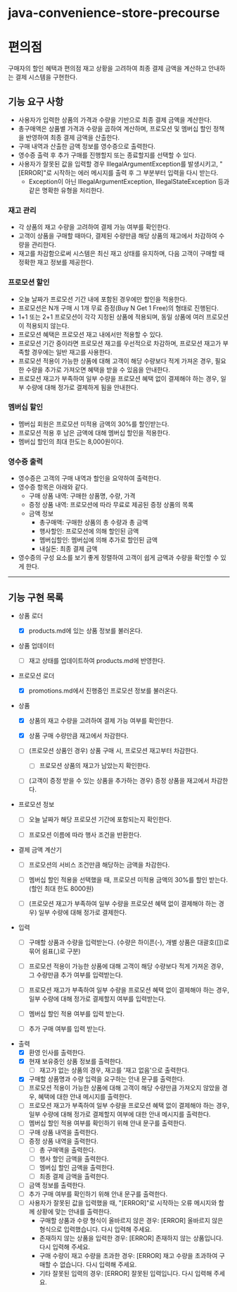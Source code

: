# java-convenience-store-precourse

# 편의점

구매자의 할인 혜택과 편의점 재고 상황을 고려하여 최종 결제 금액을 계산하고 안내하는 결제 시스템을 구현한다.

## 기능 요구 사항

- 사용자가 입력한 상품의 가격과 수량을 기반으로 최종 결제 금액을 계산한다.
- 총구매액은 상품별 가격과 수량을 곱하여 계산하며, 프로모션 및 멤버십 할인 정책을 반영하여 최종 결제 금액을 산출한다.
- 구매 내역과 산출한 금액 정보를 영수증으로 출력한다.
- 영수증 출력 후 추가 구매를 진행할지 또는 종료할지를 선택할 수 있다.
- 사용자가 잘못된 값을 입력할 경우 IllegalArgumentException를 발생시키고, "[ERROR]"로 시작하는 에러 메시지를 출력 후 그 부분부터 입력을 다시 받는다.
    - Exception이 아닌 IllegalArgumentException, IllegalStateException 등과 같은 명확한 유형을 처리한다.

### 재고 관리

- 각 상품의 재고 수량을 고려하여 결제 가능 여부를 확인한다.
- 고객이 상품을 구매할 때마다, 결제된 수량만큼 해당 상품의 재고에서 차감하여 수량을 관리한다.
- 재고를 차감함으로써 시스템은 최신 재고 상태를 유지하며, 다음 고객이 구매할 때 정확한 재고 정보를 제공한다.

### 프로모션 할인

- 오늘 날짜가 프로모션 기간 내에 포함된 경우에만 할인을 적용한다.
- 프로모션은 N개 구매 시 1개 무료 증정(Buy N Get 1 Free)의 형태로 진행된다.
- 1+1 또는 2+1 프로모션이 각각 지정된 상품에 적용되며, 동일 상품에 여러 프로모션이 적용되지 않는다.
- 프로모션 혜택은 프로모션 재고 내에서만 적용할 수 있다.
- 프로모션 기간 중이라면 프로모션 재고를 우선적으로 차감하며, 프로모션 재고가 부족할 경우에는 일반 재고를 사용한다.
- 프로모션 적용이 가능한 상품에 대해 고객이 해당 수량보다 적게 가져온 경우, 필요한 수량을 추가로 가져오면 혜택을 받을 수 있음을 안내한다.
- 프로모션 재고가 부족하여 일부 수량을 프로모션 혜택 없이 결제해야 하는 경우, 일부 수량에 대해 정가로 결제하게 됨을 안내한다.

### 멤버십 할인

- 멤버십 회원은 프로모션 미적용 금액의 30%를 할인받는다.
- 프로모션 적용 후 남은 금액에 대해 멤버십 할인을 적용한다.
- 멤버십 할인의 최대 한도는 8,000원이다.

### 영수증 출력

- 영수증은 고객의 구매 내역과 할인을 요약하여 출력한다.
- 영수증 항목은 아래와 같다.
    - 구매 상품 내역: 구매한 상품명, 수량, 가격
    - 증정 상품 내역: 프로모션에 따라 무료로 제공된 증정 상품의 목록
    - 금액 정보
        - 총구매액: 구매한 상품의 총 수량과 총 금액
        - 행사할인: 프로모션에 의해 할인된 금액
        - 멤버십할인: 멤버십에 의해 추가로 할인된 금액
        - 내실돈: 최종 결제 금액
- 영수증의 구성 요소를 보기 좋게 정렬하여 고객이 쉽게 금액과 수량을 확인할 수 있게 한다.

---

## 기능 구현 목록

- 상품 로더
    - [x] products.md에 있는 상품 정보를 불러온다.


- 상품 업데이터
    - [ ] 재고 상태를 업데이트하여 products.md에 반영한다.


- 프로모션 로더
    - [x] promotions.md에서 진행중인 프로모션 정보를 불러온다.


- 상품
    - [x] 상품의 재고 수량을 고려하여 결제 가능 여부를 확인한다.
    - [x] 상품 구매 수량만큼 재고에서 차감한다.
    - [ ] (프로모션 상품인 경우) 상품 구매 시, 프로모션 재고부터 차감한다.
        - [ ] 프로모션 상품의 재고가 남았는지 확인한다.
    - [ ] (고객이 증정 받을 수 있는 상품을 추가하는 경우) 증정 상품을 재고에서 차감한다.


- 프로모션 정보
    - [ ] 오늘 날짜가 해당 프로모션 기간에 포함되는지 확인한다.
    - [ ] 프로모션 이름에 따라 행사 조건을 반환한다.


- 결제 금액 계산기
    - [ ] 프로모션의 서비스 조건만큼 해당하는 금액을 차감한다.
    - [ ] 멤버십 할인 적용을 선택했을 때, 프로모션 미적용 금액의 30%를 할인 받는다. (할인 최대 한도 8000원)
    - [ ] (프로모션 재고가 부족하여 일부 수량을 프로모션 혜택 없이 결제해야 하는 경우) 일부 수량에 대해 정가로 결제한다.


- 입력
    - [ ] 구매할 상품과 수량을 입력받는다. (수량은 하이픈(-), 개별 상품은 대괄호([])로 묶어 쉼표(,)로 구분)
    - [ ] 프로모션 적용이 가능한 상품에 대해 고객이 해당 수량보다 적게 가져온 경우, 그 수량만큼 추가 여부를 입력받는다.
    - [ ] 프로모션 재고가 부족하여 일부 수량을 프로모션 혜택 없이 결제해야 하는 경우, 일부 수량에 대해 정가로 결제할지 여부를 입력받는다.
    - [ ] 멤버십 할인 적용 여부를 입력 받는다.
    - [ ] 추가 구매 여부를 입력 받는다.


- 출력
    - [x] 환영 인사를 출력한다.
    - [x] 현재 보유중인 상품 정보를 출력한다.
        - [ ] 재고가 없는 상품의 경우, 재고를 '재고 없음'으로 출력한다.
    - [x] 구매할 상품명과 수량 입력을 요구하는 안내 문구를 출력한다.
    - [ ] 프로모션 적용이 가능한 상품에 대해 고객이 해당 수량만큼 가져오지 않았을 경우, 혜택에 대한 안내 메시지를 출력한다.
    - [ ] 프로모션 재고가 부족하여 일부 수량을 프로모션 혜택 없이 결제해야 하는 경우, 일부 수량에 대해 정가로 결제할지 여부에 대한 안내 메시지를 출력한다.
    - [ ] 멤버십 할인 적용 여부를 확인하기 위해 안내 문구를 출력한다.
    - [ ] 구매 상품 내역을 출력한다.
    - [ ] 증정 상품 내역을 출력한다.
        - [ ] 총 구매액을 출력한다.
        - [ ] 행사 할인 금액을 출력한다.
        - [ ] 멤버십 할인 금액을 출력한다.
        - [ ] 최종 결제 금액을 출력한다.
    - [ ] 금액 정보를 출력한다.
    - [ ] 추가 구매 여부를 확인하기 위해 안내 문구를 출력한다.
    - [ ] 사용자가 잘못된 값을 입력했을 때, "[ERROR]"로 시작하는 오류 메시지와 함께 상황에 맞는 안내를 출력한다.
        - 구매할 상품과 수량 형식이 올바르지 않은 경우: [ERROR] 올바르지 않은 형식으로 입력했습니다. 다시 입력해 주세요.
        - 존재하지 않는 상품을 입력한 경우: [ERROR] 존재하지 않는 상품입니다. 다시 입력해 주세요.
        - 구매 수량이 재고 수량을 초과한 경우: [ERROR] 재고 수량을 초과하여 구매할 수 없습니다. 다시 입력해 주세요.
        - 기타 잘못된 입력의 경우: [ERROR] 잘못된 입력입니다. 다시 입력해 주세요.
